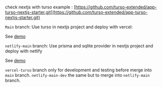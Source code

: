 check nextjs with turso example : [https://github.com/turso-extended/app-turso-nextjs-starter.git](https://github.com/turso-extended/app-turso-nextjs-starter.git)

`Main` branch: Use turso in nextjs project and deploy with vercel:

See [demo](https://digital-media-7xcw.vercel.app/)


`netlify-main` branch: Use prisma and sqlite provider in nextjs project and deploy with netlify

See [demo](https://netlify-main--netlify-digital-media.netlify.app/)

`vercel-turso` branch only for development and testing before merge into `main` branch.
`netlify-main-dev` the same but to merge into `netlify-main` branch.